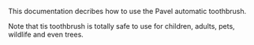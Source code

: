 This documentation decribes how to use the Pavel automatic toothbrush.

Note that tis toothbrush is totally safe to use for children, adults, pets, wildlife and even trees.
